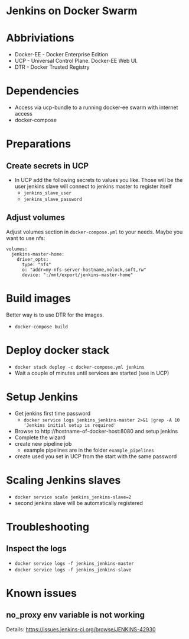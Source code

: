 # Jenkins on Docker Swarm

# Abbriviations

* Docker-EE - Docker Enterprise Edition
* UCP - Universal Control Plane. Docker-EE Web UI.
* DTR - Docker Trusted Registry

# Dependencies

* Access via ucp-bundle to a running docker-ee swarm with internet access
* docker-compose

# Preparations

## Create secrets in UCP

* In UCP add the following secrets to values you like. Those will be the user jenkins slave will connect to jenkins master to register itself
  * `jenkins_slave_user`
  * `jenkins_slave_password`

## Adjust volumes

Adjust volumes section in `docker-compose.yml` to your needs. Maybe you want to use nfs:

```
volumes:
  jenkins-master-home:
    driver_opts:
      type: "nfs"
      o: "addr=my-nfs-server-hostname,nolock,soft,rw"
      device: ":/mnt/export/jenkins-master-home"
```

# Build images

Better way is to use DTR for the images.

* `docker-compose build`

# Deploy docker stack

* `docker stack deploy -c docker-compose.yml jenkins`
* Wait a couple of minutes until services are started (see in UCP)

# Setup Jenkins

* Get jenkins first time password
   * `docker service logs jenkins_jenkins-master 2>&1 |grep -A 10 'Jenkins initial setup is required'`
* Browse to http://hostname-of-docker-host:8080 and setup jenkins
* Complete the wizard
* create new pipeline job
  * example pipelines are in the folder `example_pipelines`
* create used you set in UCP from the start with the same password

# Scaling Jenkins slaves

* `docker service scale jenkins_jenkins-slave=2`
* second jenkins slave will be automatically registered

# Troubleshooting

## Inspect the logs

* `docker service logs -f jenkins_jenkins-master`
* `docker service logs -f jenkins_jenkins-slave`

# Known issues

## no_proxy env variable is not working

Details: https://issues.jenkins-ci.org/browse/JENKINS-42930
